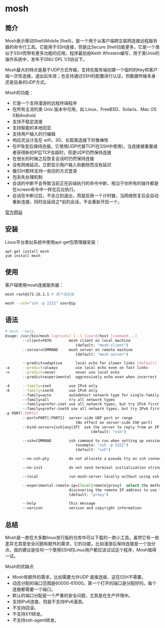 # mosh


## 简介
Mosh表示移动Shell(Mobile Shell)，是一个用于从客户端跨互联网连接远程服务器的命令行工具。它能用于SSH连接，但是比Secure Shell功能更多。它是一个类似于SSH而带有更多功能的应用。程序最初由Keith Winstein编写，用于类Unix的操作系统中，发布于GNU GPL V3协议下。

Mosh最大的特点是基于UDP方式传输，支持在服务端创建一个临时的Key供客户端一次性连接，退出后失效；也支持通过SSH的配置进行认证，但数据传输本身还是自身的UDP方式。

Mosh的功能：

* 它是一个支持漫游的远程终端程序
* 在所有主流的类 Unix 版本中可用，如 Linux、FreeBSD、Solaris、Mac OS X和Android
* 支持不稳定连接
* 支持智能的本地回显
* 支持用户输入的行编辑
* 响应式设计及在 wifi、3G、长距离连接下的鲁棒性
* 在IP改变后保持连接。它使用UDP代替TCP(在SSH中使用)，当连接被重置或者获得新的IP后TCP会超时，但是UDP仍然保持连接
* 在很长的时候之后恢复会话时仍然保持连接
* 没有网络延迟。立即显示用户输入和删除而没有延迟
* 像SSH那样支持一些旧的方式登录
* 包丢失处理机制
* 会话的中断不会导致当前正在前端执行的命令中断，相当于你所有的操作都是在screen命令中一样在后台执行。
* 会话在中断过后，不会立刻退出，而是启用一个计时器，当网络恢复后会自动重新连接，同时会延续之*前的会话，不会重新开启一个。

[官方网站](https://mosh.org)

## 安装
Linux平台类似系统中使用apt-get包管理器安装：
```
apt-get install mosh
yum install mosh
```

## 使用
客户端使用mosh连接服务器：
``` bash
mosh root@172.16.1.1 # 客户端连接

mosh --ssh="ssh -p 2222" user@ip
```

## 语法
``` bash
# mosh --help
Usage: /usr/bin/mosh [options] [--] [user@]host [command...]
        --client=PATH        mosh client on local machine
                                (default: "mosh-client")
        --server=COMMAND     mosh server on remote machine
                                (default: "mosh-server")

        --predict=adaptive      local echo for slower links [default]
-a      --predict=always        use local echo even on fast links
-n      --predict=never         never use local echo
        --predict=experimental  aggressively echo even when incorrect

-4      --family=inet        use IPv4 only
-6      --family=inet6       use IPv6 only
        --family=auto        autodetect network type for single-family hosts only
        --family=all         try all network types
        --family=prefer-inet use all network types, but try IPv4 first [default]
        --family=prefer-inet6 use all network types, but try IPv6 first
-p PORT[:PORT2]
        --port=PORT[:PORT2]  server-side UDP port or range
                                (No effect on server-side SSH port)
        --bind-server={ssh|any|IP}  ask the server to reply from an IP address
                                       (default: "ssh")

        --ssh=COMMAND        ssh command to run when setting up session
                                (example: "ssh -p 2222")
                                (default: "ssh")

        --no-ssh-pty         do not allocate a pseudo tty on ssh connection

        --no-init            do not send terminal initialization string

        --local              run mosh-server locally without using ssh

        --experimental-remote-ip=(local|remote|proxy)  select the method for
                             discovering the remote IP address to use for mosh
                             (default: "proxy")

        --help               this message
        --version            version and copyright information
```


## 总结
Mosh是一款在大多数linux发行版的仓库中可以下载的一款小工具。虽然它有一些差异尤其是安全问题和额外的需求，它的功能，比如漫游后保持连接是一个加分点。我的建议是任何一个使用SSH的Linux用户都应该试试这个程序，Mosh值得一试。

Mosh的优缺点

* Mosh有额外的需求，比如需要允许UDP 直接连接，这在SSH不需要。
* 动态分配的端口范围是60000-61000。第一个打开的端口是分配好的。每个连接都需要一个端口。
* 默认的端口分配是一个严重的安全问题，尤其是在生产环境中。
* 支持IPv6连接，但是不支持IPv6漫游。
* 不支持回滚。
* 不支持X11转发。
* 不支持ssh-agent转发。